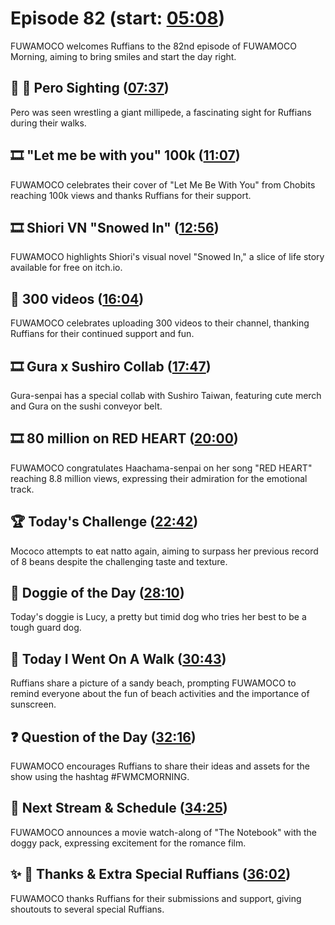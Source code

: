 # Episode 82 (start: [05:08](https://youtu.be/BW7yzCaqTII?t=05m08s))

FUWAMOCO welcomes Ruffians to the 82nd episode of FUWAMOCO Morning, aiming to bring smiles and start the day right.

## 👀 💜 Pero Sighting ([07:37](https://youtu.be/BW7yzCaqTII?t=07m37s))

Pero was seen wrestling a giant millipede, a fascinating sight for Ruffians during their walks.

## 🎞️ "Let me be with you" 100k ([11:07](https://youtu.be/BW7yzCaqTII?t=11m07s))

FUWAMOCO celebrates their cover of "Let Me Be With You" from Chobits reaching 100k views and thanks Ruffians for their support.

## 🎞️ Shiori VN "Snowed In" ([12:56](https://youtu.be/BW7yzCaqTII?t=12m56s))

FUWAMOCO highlights Shiori's visual novel "Snowed In," a slice of life story available for free on itch.io.

## 🎥 300 videos ([16:04](https://youtu.be/BW7yzCaqTII?t=16m04s))

FUWAMOCO celebrates uploading 300 videos to their channel, thanking Ruffians for their continued support and fun.

## 🎞️ Gura x Sushiro Collab ([17:47](https://youtu.be/BW7yzCaqTII?t=17m47s))

Gura-senpai has a special collab with Sushiro Taiwan, featuring cute merch and Gura on the sushi conveyor belt.

## 🎞️ 80 million on RED HEART ([20:00](https://youtu.be/BW7yzCaqTII?t=20m00s))

FUWAMOCO congratulates Haachama-senpai on her song "RED HEART" reaching 8.8 million views, expressing their admiration for the emotional track.

## 🏆 Today's Challenge ([22:42](https://youtu.be/BW7yzCaqTII?t=22m42s))

Mococo attempts to eat natto again, aiming to surpass her previous record of 8 beans despite the challenging taste and texture.

## 🐶 Doggie of the Day ([28:10](https://youtu.be/BW7yzCaqTII?t=28m10s))

Today's doggie is Lucy, a pretty but timid dog who tries her best to be a tough guard dog.

## 🚶 Today I Went On A Walk ([30:43](https://youtu.be/BW7yzCaqTII?t=30m43s))

Ruffians share a picture of a sandy beach, prompting FUWAMOCO to remind everyone about the fun of beach activities and the importance of sunscreen.

## ❓ Question of the Day ([32:16](https://youtu.be/BW7yzCaqTII?t=32m16s))

FUWAMOCO encourages Ruffians to share their ideas and assets for the show using the hashtag #FWMCMORNING.

## 📅 Next Stream & Schedule ([34:25](https://youtu.be/BW7yzCaqTII?t=34m25s))

FUWAMOCO announces a movie watch-along of "The Notebook" with the doggy pack, expressing excitement for the romance film.

## ✨ 🐾 Thanks & Extra Special Ruffians ([36:02](https://youtu.be/BW7yzCaqTII?t=36m02s))

FUWAMOCO thanks Ruffians for their submissions and support, giving shoutouts to several special Ruffians.
